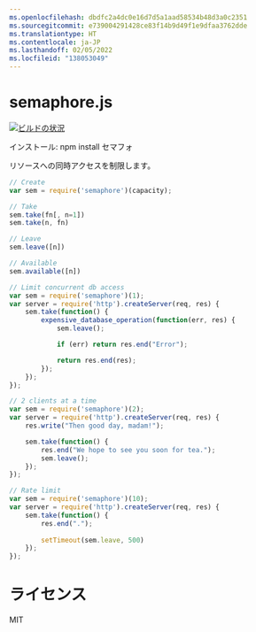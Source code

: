 ```yaml
---
ms.openlocfilehash: dbdfc2a4dc0e16d7d5a1aad58534b48d3a0c2351
ms.sourcegitcommit: e739004291428ce83f14b9d49f1e9dfaa3762dde
ms.translationtype: HT
ms.contentlocale: ja-JP
ms.lasthandoff: 02/05/2022
ms.locfileid: "138053049"
---
```

<a name="semaphorejs"></a>semaphore.js
============

[![ビルドの状況](https://travis-ci.org/abrkn/semaphore.js.svg?branch=master)](https://travis-ci.org/abrkn/semaphore.js)

インストール: npm install セマフォ

リソースへの同時アクセスを制限します。

```javascript
// Create
var sem = require('semaphore')(capacity);

// Take
sem.take(fn[, n=1])
sem.take(n, fn)

// Leave
sem.leave([n])

// Available
sem.available([n])
```


```javascript
// Limit concurrent db access
var sem = require('semaphore')(1);
var server = require('http').createServer(req, res) {
    sem.take(function() {
        expensive_database_operation(function(err, res) {
            sem.leave();

            if (err) return res.end("Error");

            return res.end(res);
        });
    });
});
```

```javascript
// 2 clients at a time
var sem = require('semaphore')(2);
var server = require('http').createServer(req, res) {
    res.write("Then good day, madam!");

    sem.take(function() {
        res.end("We hope to see you soon for tea.");
        sem.leave();
    });
});
```

```javascript
// Rate limit
var sem = require('semaphore')(10);
var server = require('http').createServer(req, res) {
    sem.take(function() {
        res.end(".");
        
        setTimeout(sem.leave, 500)
    });
});
```

<a name="license"></a>ライセンス
===

MIT
